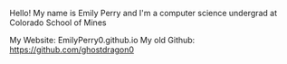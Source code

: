 Hello!
My name is Emily Perry and I'm a computer science undergrad at Colorado School of Mines


My Website: EmilyPerry0.github.io
My old Github: https://github.com/ghostdragon0
